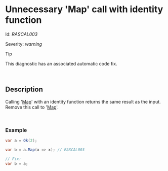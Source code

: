 # Unnecessary 'Map' call with identity function

Id: *RASCAL003*

Severity: *warning*

> [!TIP]
> This diagnostic has an associated automatic code fix.

<br/>

## Description

Calling '[Map](/api/Rascal.Result-1.html#Rascal_Result_1_Map__1_System_Func__0___0__)' with an identity function returns the same result as the input. Remove this call to '[Map](/api/Rascal.Result-1.html#Rascal_Result_1_Map__1_System_Func__0___0__)'.

<br/>

### Example

```cs
var a = Ok(2);

var b = a.Map(x => x); // RASCAL003

// Fix:
var b = a;
```
